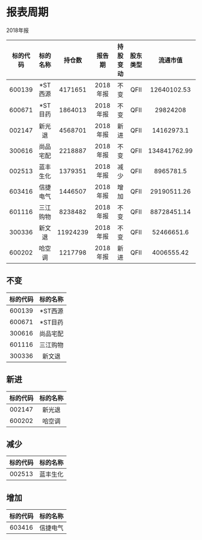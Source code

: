 # 报表周期 

2018年报

| 标的代码 | 标的名称 | 持仓数 | 报告期 | 持股变动 | 股东类型 | 流通市值 |
|:--:|:--:|:--:|:--:|:--:|:--:|:--:|
|600139|*ST西源|4171651|2018年报|不变|QFII|12640102.53|
|600671|*ST目药|1864013|2018年报|不变|QFII|29824208|
|002147|新光退|4568701|2018年报|新进|QFII|14162973.1|
|300616|尚品宅配|2218887|2018年报|不变|QFII|134841762.99|
|002513|蓝丰生化|1379351|2018年报|减少|QFII|8965781.5|
|603416|信捷电气|1446507|2018年报|增加|QFII|29190511.26|
|601116|三江购物|8238482|2018年报|不变|QFII|88728451.14|
|300336|新文退|11924239|2018年报|不变|QFII|52466651.6|
|600202|哈空调|1217798|2018年报|新进|QFII|4006555.42|


## 不变 

| 标的代码 | 标的名称 |
|:--:|:--:|
|600139|*ST西源|
|600671|*ST目药|
|300616|尚品宅配|
|601116|三江购物|
|300336|新文退|


## 新进 

| 标的代码 | 标的名称 |
|:--:|:--:|
|002147|新光退|
|600202|哈空调|


## 减少 

| 标的代码 | 标的名称 |
|:--:|:--:|
|002513|蓝丰生化|


## 增加 

| 标的代码 | 标的名称 |
|:--:|:--:|
|603416|信捷电气|

